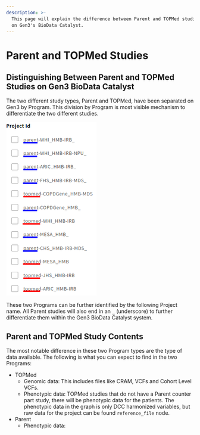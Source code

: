 ```yaml
---
description: >-
  This page will explain the difference between Parent and TOPMed studies found
  on Gen3's BioData Catalyst.
---
```


# Parent and TOPMed Studies

## Distinguishing Between Parent and TOPMed Studies on Gen3 BioData Catalyst

The two different study types, Parent and TOPMed, have been separated on Gen3 by Program. This division by Program is most visible mechanism to differentiate the two different studies.

![A list of studies with Parent studies, underlined in blue, and TOPMed studies, underlined in red.](../../.gitbook/assets/parent_topmed_studies2.png)

These two Programs can be further identified by the following Project name. All Parent studies will also end in an `_` \(underscore\) to further differentiate them within the Gen3 BioData Catalyst system.

## Parent and TOPMed Study Contents

The most notable difference in these two Program types are the type of data available. The following is what you can expect to find in the two Programs:

* TOPMed
  * Genomic data: This includes files like CRAM, VCFs and Cohort Level VCFs.
  * Phenotypic data: TOPMed studies that do not have a Parent counter part study, there will be phenotypic data for the patients. The phenotypic data in the graph is only DCC harmonized variables, but raw data for the project can be found `reference_file` node.
* Parent
  * Phenotypic data: 

